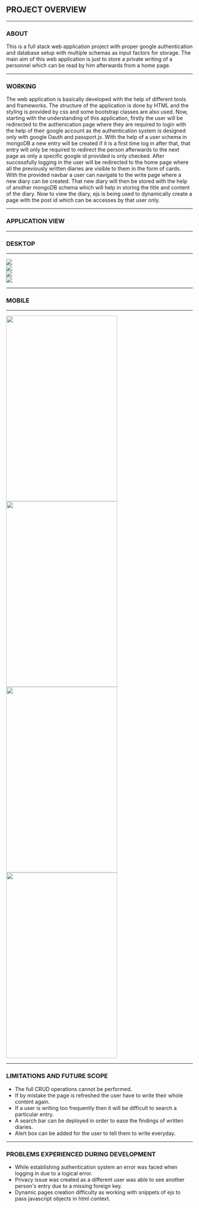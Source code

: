 ## PROJECT OVERVIEW

---

### ABOUT 

This is a full stack web application project with proper google authentication and database setup with multiple schemas as input factors for storage. The main aim of this web application is just to store a private writing of a personnel which can be read by him afterwards from a home page. 

---

### WORKING 

The web application is basically developed with the help of different tools and frameworks. The structure of the application is done by HTML and the styling is provided by css and some bootstrap classes are also used. Now, starting with the understanding of this application, firstly the user will be redirected to the authenication page where they are required to login with the help of their google account as the authentication system is designed only with google Oauth and passport.js. With the help of a user schema in mongoDB a new entry will be created if it is a first time log in after that, that entry will only be required to redirect the person afterwards to the next page as only a specific google id provided is only checked. After successfully logging in the user will be redirected to the home page where all the previously written diaries are visible to them in the form of cards. With the provided navbar a user can navigate to the write page where a new diary can be created. That new diary will then be stored with the help of another mongoDB schema which will help in storing the title and content of the diary. Now to view the diary, ejs is being used to dynamically create a page with the post id which can be accesses by that user only.

---

### APPLICATION VIEW

---

### DESKTOP

---

<img src = "Screenshots/Login%20Page%20.png" > 
<br />
<img src = "Screenshots/Home%20Page.png" > 
<br />
<img src = "Screenshots/Write%20Page%20.png" > 
<br />
<img src = "Screenshots/Display%20Page%20.png" > 

---

### MOBILE

---

<img src = "Screenshots/Login%20Page%20Mobile%20.png" width=300 height=500>  <img src = "Screenshots/Home%20Page%20Mobile%20.png" width=300 height=500> 
<br />
<img src = "Screenshots/Write%20Page%20Mobile.png" width=300 height=500>  <img src = "Screenshots/Display%20Page%20Mobile.png" width=300 height=500> 

---

### LIMITATIONS AND FUTURE SCOPE

- The full CRUD operations cannot be performed. 
- If by mistake the page is refreshed the user have to write their whole content again.
- If a user is writing too frequently then it will be difficult to search a particular entry.
- A search bar can be deployed in order to ease the findings of written diaries.
- Alert box can be added for the user to tell them to write everyday.

---

### PROBLEMS EXPERIENCED DURING DEVELOPMENT

- While establishing authentication system an error was faced when logging in due to a logical error.
- Privacy issue was created as a different user was able to see another person's entry due to a missing foreign key. 
- Dynamic pages creation difficulty as working with snippets of ejs to pass javascript objects in html context. 

